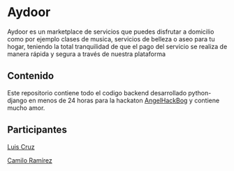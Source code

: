 # Aydoor

Aydoor es un marketplace de servicios que puedes disfrutar a domicilio como por ejemplo clases de musica, servicios de belleza o aseo para tu hogar, teniendo la total tranquilidad de que el pago del servicio se realiza de manera rápida y segura a través de nuestra plataforma

## Contenido

Este repositorio contiene todo el codigo backend desarrollado python-django en menos de 24 horas para la hackaton [AngelHackBog](http://www.hackathon.io/angelhack-bogota) y contiene mucho amor.

## Participantes

[Luis Cruz](https://github.com/cruzlutor)

[Camilo Ramírez](https://github.com/camilortte)

